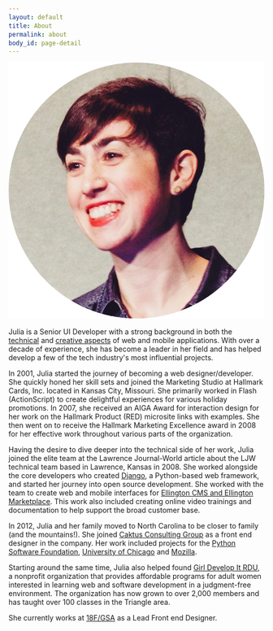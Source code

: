 ```yaml
---
layout: default
title: About
permalink: about
body_id: page-detail
---
```

<img src="/assets/images/julia-elman.png" alt="Julia Elman" class="profile">

<p>Julia is a Senior UI Developer with a strong background in both the <a href="https://github.com/juliaelman/">technical</a> and <a href="https://dribbble.com/juliaelman/">creative aspects</a> of web and mobile applications. With over a decade of experience, she has become a leader in her field and has helped develop a few of the tech industry's most influential projects.</p>


<p>In 2001, Julia started the journey of becoming a web designer/developer. She quickly honed her skill sets and joined the Marketing Studio at Hallmark Cards, Inc. located in Kansas City, Missouri. She primarily worked in Flash (ActionScript) to create delightful experiences for various holiday promotions. In 2007, she received an AIGA Award for interaction design for her work on the Hallmark Product (RED) microsite links with examples. She then went on to receive the Hallmark Marketing Excellence award in 2008 for her effective work throughout various parts of the organization.</p>

<p>Having the desire to dive deeper into the technical side of her work, Julia joined the elite team at the Lawrence Journal-World article about the LJW technical team based in Lawrence, Kansas in 2008. She worked alongside the core developers who created <a href="https://djangoproject.com/">Django</a>, a Python-based web framework, and started her journey into open source development. She worked with the team to create web and mobile interfaces for <a href="http://www.ellingtoncms.com/">Ellington CMS and Ellington Marketplace</a>. This work also included creating online video trainings and documentation to help support the broad customer base.</p>

<p>In 2012, Julia and her family moved to North Carolina to be closer to family (and the mountains!). She joined <a href="https://caktusgroup.com/">Caktus Consulting Group</a> as a front end designer in the company. Her work included projects for the <a href="https://www.python.org/psf/">Python Software Foundation</a>, <a href="http://www.uchicago.edu/">University of Chicago</a> and <a href="https://www.mozilla.org/en-US/">Mozilla</a>.</p>

<p>Starting around the same time, Julia also helped found <a href="https://www.girldevelopit.com/chapters/raleigh-durham">Girl Develop It RDU</a>, a nonprofit organization that provides affordable programs for adult women interested in learning web and software development in a judgment-free environment. The organization has now grown to over 2,000 members and has taught over 100 classes in the Triangle area.</p>

<p>She currently works at <a href="https://18f.gsa.gov/">18F/GSA</a> as a Lead Front end Designer.</p>